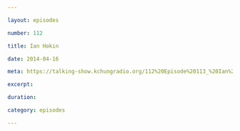 ```yaml
---

layout: episodes

number: 112

title: Ian Hokin

date: 2014-04-16

meta: https://talking-show.kchungradio.org/112%20Episode%20113_%20Ian%20Hokin.mp3

excerpt: 

duration: 

category: episodes

---
```


